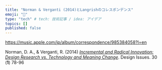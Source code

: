 ```yaml
---
title: "Norman & Verganti (2014)とLangrishのコレスポンデンス"
emoji: "🦁"
type: "tech" # tech: 技術記事 / idea: アイデア
topics: []
published: false
---
```


https://music.apple.com/jp/album/correspondence/985384058?l=en

Norman, D. A., & Verganti, R. (2014) [_Incremental and Radical Innovation: Design Research vs. Technology and Meaning Change_](http://www.verganti.com/wp-content/uploads/2017/01/NormanVerganti.pdf). Design Issues. 30 (**1**) 78-96
